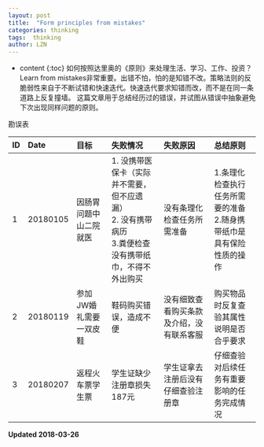 ```yaml
---
layout: post
title:  "Form principles from mistakes"
categories: thinking
tags:  thinking
author: LZN
---
```


* content
{:toc}
如何按照达里奥的《原则》来处理生活、学习、工作、投资？Learn from mistakes非常重要。出错不怕，怕的是知错不改。策略法则的反脆弱性来自于不断试错和快速迭代。快速迭代要求知错而改，而不是在同一条道路上反复撞墙。
这篇文章用于总结经历过的错误，并试图从错误中抽象避免下次出现同样问题的原则。


勘误表

|   ID  |   Date    |   目标    |   失败情况    |   失败原因    |   总结原则    |    
|:---   |:---       |:---       |:---           |:---           |:---           |
|1      |20180105   |因肠胃问题中山二院就医|1. 没携带医保卡（实际并不需要，但不应遗漏）<br/>2. 没有携带病历<br/> 3.粪便检查没有携带纸巾，不得不外出购买|没有条理化检查任务所需准备|1.条理化检查执行任务所需要的准备<br/> 2.随身携带纸巾是具有保险性质的操作|
|2      |20180119   |参加JW婚礼需要一双皮鞋|鞋码购买错误，造成不便|没有细致查看购买条款及介绍，没有联系客服|购买物品时反复查验其属性说明是否合乎要求|
|3      |20180207   |返程火车票学生票|学生证缺少注册章损失187元|学生证拿去注册后没有仔细查验注册章|仔细查验对后续任务有重要影响的任务完成情况|


**Updated 2018-03-26**
